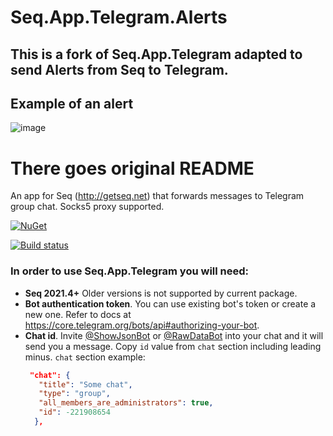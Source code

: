 # Seq.App.Telegram.Alerts

## This is a fork of Seq.App.Telegram adapted to send Alerts from Seq to Telegram.

## Example of an alert

![image](https://user-images.githubusercontent.com/44116740/215276423-af1ee133-ae52-40ae-b253-a29afad14ce9.png)

# There goes original README

An app for Seq (http://getseq.net) that forwards messages to Telegram group chat. Socks5 proxy supported.

[![NuGet](https://img.shields.io/nuget/v/Seq.App.Telegram.svg?style=flat-square)](https://www.nuget.org/packages/Seq.App.Telegram/)

[![Build status](https://ci.appveyor.com/api/projects/status/slbuim8p6s9adl2g/branch/master?svg=true)](https://ci.appveyor.com/project/stdray/seq-app-telegram/branch/master)


### In order to use Seq.App.Telegram you will need:
* **Seq 2021.4+** Older versions is not supported by current package.
* **Bot authentication token**. You can use existing bot's token or create a new one. Refer to docs at https://core.telegram.org/bots/api#authorizing-your-bot.
* **Chat id**. Invite [@ShowJsonBot](https://telegram.me/ShowJsonBot) or [@RawDataBot](https://telegram.me/RawDataBot) into your chat and it will send you a message. Copy `id` value from `chat` section including leading minus.
	`chat` section example:
	```json
	 "chat": {
	   "title": "Some chat",
	   "type": "group",
	   "all_members_are_administrators": true,
	   "id": -221908654
	  },
	```
